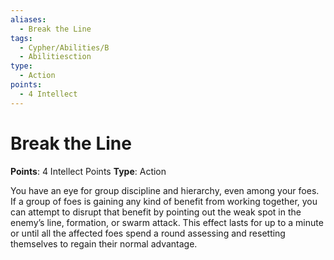 ```yaml
---
aliases:
  - Break the Line
tags:
  - Cypher/Abilities/B
  - Abilitiesction
type:
  - Action
points:
  - 4 Intellect
---
```


# Break the Line

**Points**: 4 Intellect Points
**Type**: Action

You have an eye for group discipline and hierarchy, even among your foes. If a group of foes is gaining any kind of benefit from working together, you can attempt to disrupt that benefit by pointing out the weak spot in the enemy’s line, formation, or swarm attack. This effect lasts for up to a minute or until all the affected foes spend a round assessing and resetting themselves to regain their normal advantage.
